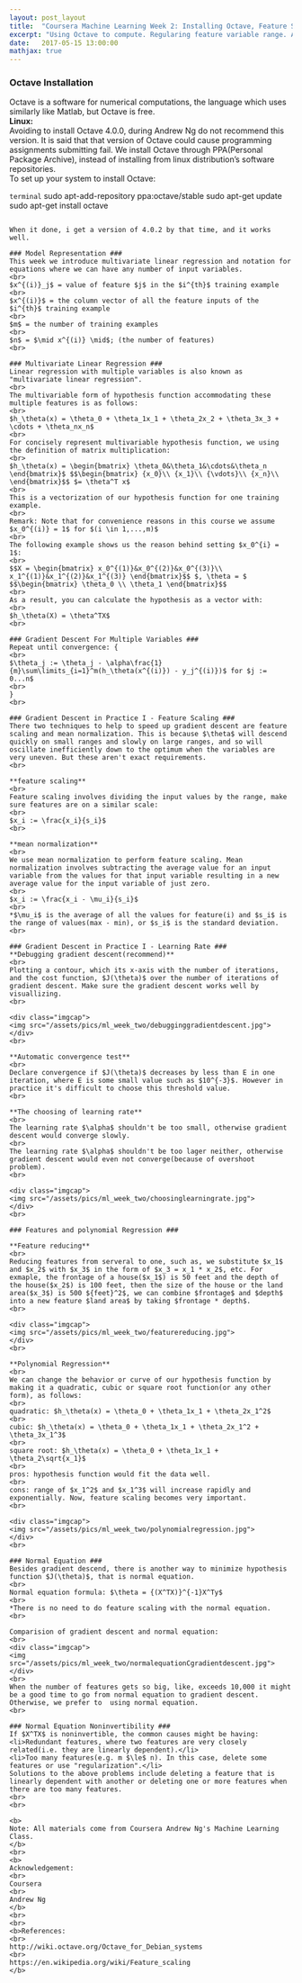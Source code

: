 ```yaml
---
layout: post_layout
title:  "Coursera Machine Learning Week 2: Installing Octave, Feature Scaling, Normal Equation"
excerpt: "Using Octave to compute. Regularing feature variable range. Another method to substitute gradient descent."
date:   2017-05-15 13:00:00
mathjax: true
---  
```




### Octave Installation ###
Octave is a software for numerical computations, the language which uses similarly like Matlab, but Octave is free.
<br>
**Linux:**
<br>
Avoiding to install Octave 4.0.0, during Andrew Ng do not recommend this version. It is said that that version of Octave could cause programming assignments submitting fail. We install Octave through PPA(Personal Package Archive), instead of installing from linux distribution’s software repositories.
<br>
To set up your system to install Octave:
<br>

```terminal```
sudo apt-add-repository ppa:octave/stable
sudo apt-get update
sudo apt-get install octave
```

When it done, i get a version of 4.0.2 by that time, and it works well.

### Model Representation ###
This week we introduce multivariate linear regression and notation for equations where we can have any number of input variables.
<br>
$x^{(i)}_j$ = value of feature $j$ in the $i^{th}$ training example
<br>
$x^{(i)}$ = the column vector of all the feature inputs of the $i^{th}$ training example
<br>
$m$ = the number of training examples
<br>
$n$ = $\mid x^{(i)} \mid$; (the number of features)
<br>

### Multivariate Linear Regression ###
Linear regression with multiple variables is also known as "multivariate linear regression".
<br>
The multivariable form of hypothesis function accommodating these multiple features is as follows:
<br>
$h_\theta(x) = \theta_0 + \theta_1x_1 + \theta_2x_2 + \theta_3x_3 + \cdots + \theta_nx_n$
<br>
For concisely represent multivariable hypothesis function, we using the definition of matrix multiplication:
<br>
$h_\theta(x) = \begin{bmatrix} \theta_0&\theta_1&\cdots&\theta_n \end{bmatrix}$ $$\begin{bmatrix} {x_0}\\ {x_1}\\ {\vdots}\\ {x_n}\\ \end{bmatrix}$$ $= \theta^T x$
<br>
This is a vectorization of our hypothesis function for one training example.
<br>
Remark: Note that for convenience reasons in this course we assume $x_0^{(i)} = 1$ for $(i \in 1,...,m)$
<br>
The following example shows us the reason behind setting $x_0^{i} = 1$:
<br>
$$X = \begin{bmatrix} x_0^{(1)}&x_0^{(2)}&x_0^{(3)}\\ x_1^{(1)}&x_1^{(2)}&x_1^{(3)} \end{bmatrix}$$ $, \theta = $ $$\begin{bmatrix} \theta_0 \\ \theta_1 \end{bmatrix}$$
<br>
As a result, you can calculate the hypothesis as a vector with:
<br>
$h_\theta(X) = \theta^TX$
<br>

### Gradient Descent For Multiple Variables ###
Repeat until convergence: {
<br>
$\theta_j := \theta_j - \alpha\frac{1}{m}\sum\limits_{i=1}^m(h_\theta(x^{(i)}) - y_j^{(i)})$ for $j := 0...n$
<br>
}
<br>

### Gradient Descent in Practice I - Feature Scaling ###
There two techniques to help to speed up gradient descent are feature scaling and mean normalization. This is because $\theta$ will descend quickly on small ranges and slowly on large ranges, and so will oscillate inefficiently down to the optimum when the variables are very uneven. But these aren't exact requirements.
<br>

**feature scaling**
<br>
Feature scaling involves dividing the input values by the range, make sure features are on a similar scale:
<br>
$x_i := \frac{x_i}{s_i}$ 
<br>

**mean normalization**
<br>
We use mean normalization to perform feature scaling. Mean normalization involves subtracting the average value for an input variable from the values for that input variable resulting in a new average value for the input variable of just zero.
<br>
$x_i := \frac{x_i - \mu_i}{s_i}$
<br>
*$\mu_i$ is the average of all the values for feature(i) and $s_i$ is the range of values(max - min), or $s_i$ is the standard deviation.
<br>

### Gradient Descent in Practice I - Learning Rate ###
**Debugging gradient descent(recommend)**
<br>
Plotting a contour, which its x-axis with the number of iterations, and the cost function, $J(\theta)$ over the number of iterations of gradient descent. Make sure the gradient descent works well by visuallizing.
<br>

<div class="imgcap">
<img src="/assets/pics/ml_week_two/debugginggradientdescent.jpg">
</div>
<br>

**Automatic convergence test**
<br>
Declare convergence if $J(\theta)$ decreases by less than E in one iteration, where E is some small value such as $10^{-3}$. However in practice it's difficult to choose this threshold value.
<br>

**The choosing of learning rate**
<br>
The learning rate $\alpha$ shouldn't be too small, otherwise gradient descent would converge slowly.
<br>
The learning rate $\alpha$ shouldn't be too lager neither, otherwise gradient descent would even not converge(because of overshoot problem).
<br>

<div class="imgcap">
<img src="/assets/pics/ml_week_two/choosinglearningrate.jpg">
</div>
<br>

### Features and polynomial Regression ###

**Feature reducing**
<br>
Reducing features from serveral to one, such as, we substitute $x_1$ and $x_2$ with $x_3$ in the form of $x_3 = x_1 * x_2$, etc. For exmaple, the frontage of a house($x_1$) is 50 feet and the depth of the house($x_2$) is 100 feet, then the size of the house or the land area($x_3$) is 500 ${feet}^2$, we can combine $frontage$ and $depth$ into a new feature $land area$ by taking $frontage * depth$.
<br>

<div class="imgcap">
<img src="/assets/pics/ml_week_two/featurereducing.jpg">
</div>
<br>

**Polynomial Regression**
<br>
We can change the behavior or curve of our hypothesis function by making it a quadratic, cubic or square root function(or any other form), as follows:
<br>
quadratic: $h_\theta(x) = \theta_0 + \theta_1x_1 + \theta_2x_1^2$
<br>
cubic: $h_\theta(x) = \theta_0 + \theta_1x_1 + \theta_2x_1^2 + \theta_3x_1^3$
<br>
square root: $h_\theta(x) = \theta_0 + \theta_1x_1 + \theta_2\sqrt{x_1}$
<br>
pros: hypothesis function would fit the data well.
<br>
cons: range of $x_1^2$ and $x_1^3$ will increase rapidly and exponentially. Now, feature scaling becomes very important.
<br>

<div class="imgcap">
<img src="/assets/pics/ml_week_two/polynomialregression.jpg">
</div>
<br>

### Normal Equation ###
Besides gradient descend, there is another way to minimize hypothesis function $J(\theta)$, that is normal equation.
<br>
Normal equation formula: $\theta = {(X^TX)}^{-1}X^Ty$
<br>
*There is no need to do feature scaling with the normal equation.
<br>

Comparision of gradient descent and normal equation:
<br>
<div class="imgcap">
<img src="/assets/pics/ml_week_two/normalequationCgradientdescent.jpg">
</div>
<br>
When the number of features gets so big, like, exceeds 10,000 it might be a good time to go from normal equation to gradient descent. Otherwise, we prefer to  using normal equation.
<br>

### Normal Equation Noninvertibility ###
If $X^TX$ is noninvertible, the common causes might be having:
<li>Redundant features, where two features are very closely related(i.e. they are linearly dependent).</li>
<li>Too many features(e.g. m $\le$ n). In this case, delete some features or use "regularization".</li>
Solutions to the above problems include deleting a feature that is linearly dependent with another or deleting one or more features when there are too many features.
<br>
<br>

<b>
Note: All materials come from Coursera Andrew Ng's Machine Learning Class.
</b>
<br>
<b>
Acknowledgement:
<br>
Coursera
<br>
Andrew Ng
</b>
<br>
<br>
<b>References:
<br>
http://wiki.octave.org/Octave_for_Debian_systems
<br>
https://en.wikipedia.org/wiki/Feature_scaling
</b>













